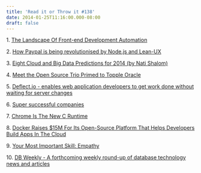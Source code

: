 ```yaml
---
title: 'Read it or Throw it #138'
date: 2014-01-25T11:16:00.000-08:00
draft: false
---
```


1. [The Landscape Of Front-end Development Automation](http://updates.html5rocks.com/2013/11/The-Landscape-Of-Front-end-Development-Automation-Slides)

2. [How Paypal is being revolutionised by Node.js and Lean-UX](http://www.nearform.com/nodecrunch/release-the-kracken-how-paypal-is-being-revolutionized-by-node-js-and-lean-ux#.UuQLTmT8Iy4)

3. [Eight Cloud and Big Data Predictions for 2014 (by Nati Shalom)](http://natishalom.typepad.com/nati_shaloms_blog/2013/12/eight-cloud-and-big-data-predictions-for-2014.html)

4. [Meet the Open Source Trio Primed to Topple Oracle](http://www.wired.com/wiredenterprise/2014/01/dbengines/)

5. [Deflect.io - enables web application developers to get work done without waiting for server changes](http://www.deflect.io/)

6. [Super successful companies](http://blog.samaltman.com/super-successful-companies)

7. [Chrome Is The New C Runtime](https://www.mobilespan.com/content/chrome-is-the-new-c-runtime)

8. [Docker Raises $15M For Its Open-Source Platform That Helps Developers Build Apps In The Cloud](http://techcrunch.com/2014/01/21/docker-raises-15m-for-popular-open-source-platform-designed-for-developers-to-build-apps-in-the-cloud/)

9. [Your Most Important Skill: Empathy](http://chadfowler.com/blog/2014/01/19/empathy/)

10. [DB Weekly - A forthcoming weekly round-up of database technology news and articles](http://dbweekly.com/)